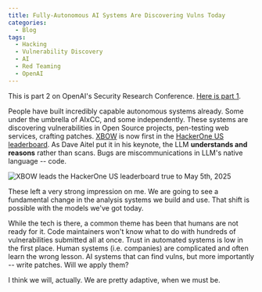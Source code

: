 ```yaml
---
title: Fully-Autonomous AI Systems Are Discovering Vulns Today
categories:
  - Blog
tags:
  - Hacking
  - Vulnerability Discovery
  - AI
  - Red Teaming
  - OpenAI
---
```


This is part 2 on OpenAI's Security Research Conference. [Here is part 1](https://mbgsec.com/posts/2025-05-04-oai-security-conf-vibe).

People have built incredibly capable autonomous systems already.
Some under the umbrella of AIxCC, and some independently.
These systems are discovering vulnerabilities in Open Source projects, pen-testing web services, crafting patches.
[XBOW](https://xbow.com) is now first in the [HackerOne US leaderboard](https://hackerone.com/leaderboard?year=2025&quarter=2&owasp=a1&country=US&assetType=WEB_APP&tab=bbp).
As Dave Aitel put it in his keynote, the LLM **understands and reasons** rather than scans.
Bugs are miscommunications in LLM's native language -- code.

![XBOW leads the HackerOne US leaderboard true to May 5th, 2025](https://mbgsec.com/assets/images/2025-05-08-oai-security-conf-automated-vuln-discovery/Screenshot_2025-05-05_at_11.23.56.png)

These left a very strong impression on me.
We are going to see a fundamental change in the analysis systems we build and use.
That shift is possible with the models we've got today.

While the tech is there, a common theme has been that humans are not ready for it.
Code maintainers won't know what to do with hundreds of vulnerabilities submitted all at once.
Trust in automated systems is low in the first place.
Human systems (i.e. companies) are complicated and often learn the wrong lesson.
AI systems that can find vulns, but more importantly -- write patches.
Will we apply them?

I think we will, actually.
We are pretty adaptive, when we must be.